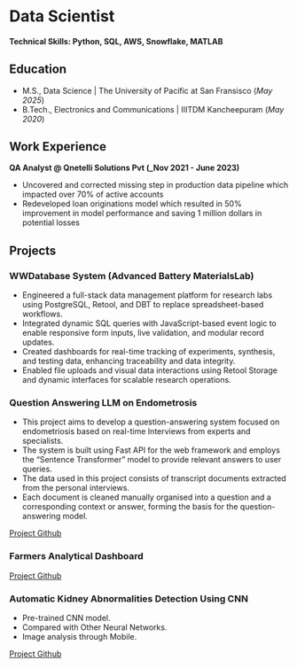 # Data Scientist

#### Technical Skills: Python, SQL, AWS, Snowflake, MATLAB

## Education
- M.S., Data Science | The University of Pacific at San Fransisco (_May 2025_)								       					        		
- B.Tech., Electronics and Communications | IIITDM Kancheepuram (_May 2020_)

## Work Experience
**QA Analyst @ Qnetelli Solutions Pvt (_Nov 2021 - June 2023)**
- Uncovered and corrected missing step in production data pipeline which impacted over 70% of active accounts
- Redeveloped loan originations model which resulted in 50% improvement in model performance and saving 1 million dollars in potential losses


## Projects
### WWDatabase System (Advanced Battery MaterialsLab)

- Engineered a full-stack data management platform for research labs using PostgreSQL, Retool, and DBT to replace spreadsheet-based workflows.
- Integrated dynamic SQL queries with JavaScript-based event logic to enable responsive form inputs, live validation, and modular record updates.
- Created dashboards for real-time tracking of experiments, synthesis, and testing data, enhancing traceability and data integrity.
- Enabled file uploads and visual data interactions using Retool Storage and dynamic interfaces for scalable research operations.



### Question Answering LLM on Endometrosis

- This project aims to develop a question-answering system focused on endometriosis based on real-time Interviews from experts and specialists.
- The system is built using Fast API for the web framework and employs the “Sentence Transformer” model to provide relevant answers to user queries.
- The data used in this project consists of transcript documents extracted from the personal interviews.
- Each document is cleaned manually organised into a question and a corresponding context or answer, forming the basis for the question-answering model.

[Project Github](https://github.com/pridhvipinninti/Endometriosis_Question_Answering)

### Farmers Analytical Dashboard
[Project Github](https://github.com/pridhvipinninti/Farmers-Analytical-Dashboard)

  
### Automatic Kidney Abnormalities Detection Using CNN

- Pre-trained CNN model.
- Compared with Other Neural Networks.
- Image analysis through Mobile.

[Project Github](https://github.com/pridhvipinninti/Automatic-Kidney-Abnormalities-Detection-using-CNN)
